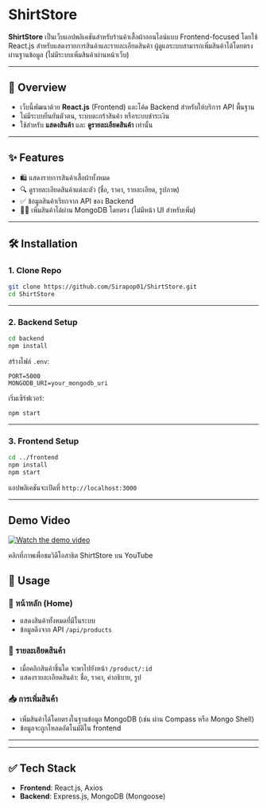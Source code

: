 # ShirtStore

**ShirtStore** เป็นเว็บแอปพลิเคชันสำหรับร้านค้าเสื้อผ้าออนไลน์แบบ Frontend-focused โดยใช้ React.js สำหรับแสดงรายการสินค้าและรายละเอียดสินค้า ผู้ดูแลระบบสามารถเพิ่มสินค้าได้โดยตรงผ่านฐานข้อมูล (ไม่มีระบบเพิ่มสินค้าผ่านหน้าเว็บ)

---

## 📌 Overview

- เว็บนี้พัฒนาด้วย **React.js** (Frontend) และโค้ด Backend สำหรับให้บริการ API พื้นฐาน
- ไม่มีระบบยืนยันตัวตน, ระบบตะกร้าสินค้า หรือระบบชำระเงิน
- ใช้สำหรับ **แสดงสินค้า** และ **ดูรายละเอียดสินค้า** เท่านั้น

---

## ✨ Features

- 🛍️ แสดงรายการสินค้าเสื้อผ้าทั้งหมด
- 🔍 ดูรายละเอียดสินค้าแต่ละตัว (ชื่อ, ราคา, รายละเอียด, รูปภาพ)
- ✅ ข้อมูลสินค้าเรียกจาก API ของ Backend
- 👨‍💻 เพิ่มสินค้าได้ผ่าน MongoDB โดยตรง (ไม่มีหน้า UI สำหรับเพิ่ม)

---

## 🛠 Installation

### 1. Clone Repo

```bash
git clone https://github.com/Sirapop01/ShirtStore.git
cd ShirtStore
```

---

### 2. Backend Setup

```bash
cd backend
npm install
```

สร้างไฟล์ `.env`:

```env
PORT=5000
MONGODB_URI=your_mongodb_uri
```

เริ่มเซิร์ฟเวอร์:

```bash
npm start
```

---

### 3. Frontend Setup

```bash
cd ../frontend
npm install
npm start
```

แอปพลิเคชันจะเปิดที่ `http://localhost:3000`

---

## Demo Video

[![Watch the demo video](https://img.youtube.com/vi/Xtr_7fixfgA/hqdefault.jpg)](https://youtu.be/Xtr_7fixfgA)

 คลิกที่ภาพเพื่อชมวิดีโอสาธิต ShirtStore บน YouTube



## 🧭 Usage

### 🛒 หน้าหลัก (Home)
- แสดงสินค้าทั้งหมดที่มีในระบบ
- ข้อมูลดึงจาก API `/api/products`

### 📄 รายละเอียดสินค้า
- เมื่อคลิกสินค้าชิ้นใด จะพาไปยังหน้า `/product/:id`
- แสดงรายละเอียดสินค้า: ชื่อ, ราคา, คำอธิบาย, รูป

### 📥 การเพิ่มสินค้า
- เพิ่มสินค้าได้โดยตรงในฐานข้อมูล MongoDB (เช่น ผ่าน Compass หรือ Mongo Shell)
- ข้อมูลจะถูกโหลดอัตโนมัติใน frontend

---



---

## ✅ Tech Stack

- **Frontend**: React.js, Axios
- **Backend**: Express.js, MongoDB (Mongoose)
